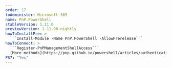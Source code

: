 ```yaml
---
order: 17
toAdminister: Microsoft 365
name: PnP.PowerShell
stableVersion: 1.11.0
previewVersion: 1.11.90-nightly
howToInstallPre: >
  ```Install-Module -Name PnP.PowerShell -AllowPrerelease```
howToConnect: >
  ```Register-PnPManagementShellAccess```
  [More methods](https://pnp.github.io/powershell/articles/authentication.html)
PS7: "Yes"
---
```

